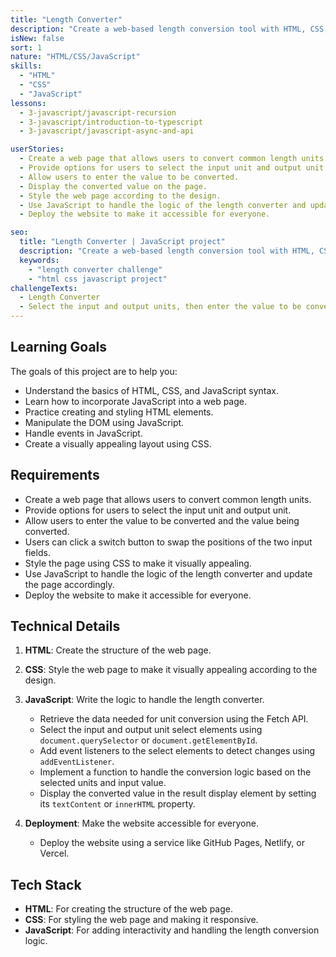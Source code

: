 ```yaml
---
title: "Length Converter"
description: "Create a web-based length conversion tool with HTML, CSS, and JavaScript to enhance your web development abilities. Apply your understanding of HTML and CSS syntax and integrate JavaScript functionality to develop a responsive converter."
isNew: false
sort: 1
nature: "HTML/CSS/JavaScript"
skills:
  - "HTML"
  - "CSS"
  - "JavaScript"
lessons:
  - 3-javascript/javascript-recursion
  - 3-javascript/introduction-to-typescript
  - 3-javascript/javascript-async-and-api

userStories:
  - Create a web page that allows users to convert common length units.
  - Provide options for users to select the input unit and output unit.
  - Allow users to enter the value to be converted.
  - Display the converted value on the page.
  - Style the web page according to the design.
  - Use JavaScript to handle the logic of the length converter and update the page accordingly.
  - Deploy the website to make it accessible for everyone.

seo:
  title: "Length Converter | JavaScript project"
  description: "Create a web-based length conversion tool with HTML, CSS, and JavaScript to enhance your web development abilities. Apply your understanding of HTML and CSS syntax and integrate JavaScript functionality to develop a responsive converter."
  keywords:
    - "length converter challenge"
    - "html css javascript project"
challengeTexts:
  - Length Converter
  - Select the input and output units, then enter the value to be converted.
---
```


## Learning Goals

The goals of this project are to help you:

- Understand the basics of HTML, CSS, and JavaScript syntax.
- Learn how to incorporate JavaScript into a web page.
- Practice creating and styling HTML elements.
- Manipulate the DOM using JavaScript.
- Handle events in JavaScript.
- Create a visually appealing layout using CSS.

## Requirements

- Create a web page that allows users to convert common length units.
- Provide options for users to select the input unit and output unit.
- Allow users to enter the value to be converted and the value being converted.
- Users can click a switch button to swap the positions of the two input fields.
- Style the page using CSS to make it visually appealing.
- Use JavaScript to handle the logic of the length converter and update the page accordingly.
- Deploy the website to make it accessible for everyone.

## Technical Details

1. **HTML**: Create the structure of the web page.

2. **CSS**: Style the web page to make it visually appealing according to the design.

3. **JavaScript**: Write the logic to handle the length converter.

   - Retrieve the data needed for unit conversion using the Fetch API.
   - Select the input and output unit select elements using `document.querySelector` or `document.getElementById`.
   - Add event listeners to the select elements to detect changes using `addEventListener`.
   - Implement a function to handle the conversion logic based on the selected units and input value.
   - Display the converted value in the result display element by setting its `textContent` or `innerHTML` property.

4. **Deployment**: Make the website accessible for everyone.
   - Deploy the website using a service like GitHub Pages, Netlify, or Vercel.

## Tech Stack

- **HTML**: For creating the structure of the web page.
- **CSS**: For styling the web page and making it responsive.
- **JavaScript**: For adding interactivity and handling the length conversion logic.
